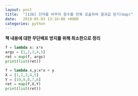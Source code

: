 ```yaml
---
layout: post
title:  "[136] 인자를 바꾸어 함수를 반복 호출하여 결과값 얻기(map)"
date:   2018-05-03 13:16:00 +0900
categories: python
---
```


**책 내용에 대한 무단배포 방지를 위해 최소한으로 정리**

```python
f = lambda x: x*x
args = [1,2,3,4,5]
ret = map(f, args)
print(list(ret))
```

```python
f = lambda x,y:x*x + y
X = [1,2,3,4,5]
Y = [10,9,8,7,6]
ret = map(f,X,Y)
print(list(ret))
```